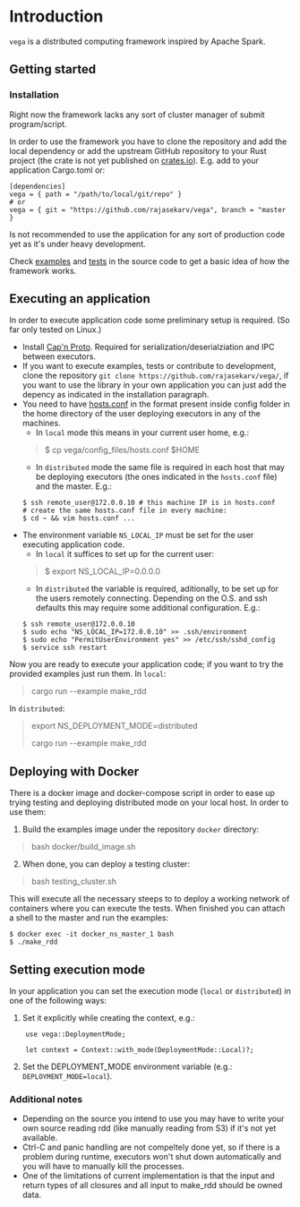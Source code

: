 # Introduction

`vega` is a distributed computing framework inspired by Apache Spark.

## Getting started

### Installation

Right now the framework lacks any sort of cluster manager of submit program/script.

In order to use the framework you have to clone the repository and add the local dependency or add the upstream GitHub repository to your Rust project (the crate is not yet published on [crates.io](https://crates.io/)). E.g. add to your application Cargo.toml or:

```doc
[dependencies]
vega = { path = "/path/to/local/git/repo" }
# or
vega = { git = "https://github.com/rajasekarv/vega", branch = "master }
```

Is not recommended to use the application for any sort of production code yet as it's under heavy development.

Check [examples](https://github.com/rajasekarv/vega/tree/master/examples) and [tests](https://github.com/rajasekarv/vega/tree/master/tests) in the source code to get a basic idea of how the framework works.

## Executing an application

In order to execute application code some preliminary setup is required. (So far only tested on Linux.)

* Install [Cap'n Proto](https://capnproto.org/install.html). Required for serialization/deserialziation and IPC between executors.
* If you want to execute examples, tests or contribute to development, clone the repository `git clone https://github.com/rajasekarv/vega/`, if you want to use the library in your own application you can just add the depency as indicated in the installation paragraph.
* You need to have [hosts.conf](https://github.com/rajasekarv/vega/blob/master/config_files/hosts.conf) in the format present inside config folder in the home directory of the user deploying executors in any of the machines.
    * In `local` mode this means in your current user home, e.g.:
    > $ cp vega/config_files/hosts.conf $HOME
    * In `distributed` mode the same file is required in each host that may be deploying executors (the ones indicated in the `hosts.conf` file) and the master. E.g.:
    ```doc
    $ ssh remote_user@172.0.0.10 # this machine IP is in hosts.conf
    # create the same hosts.conf file in every machine:
    $ cd ~ && vim hosts.conf ...
    ```
* The environment variable `NS_LOCAL_IP` must be set for the user executing application code.
    * In `local` it suffices to set up for the current user:
    > $ export NS_LOCAL_IP=0.0.0.0
    * In `distributed` the variable is required, aditionally, to be set up for the users remotely connecting. Depending on the O.S. and ssh defaults this may require some additional configuration. E.g.:
    ```doc
    $ ssh remote_user@172.0.0.10
    $ sudo echo "NS_LOCAL_IP=172.0.0.10" >> .ssh/environment
    $ sudo echo "PermitUserEnvironment yes" >> /etc/ssh/sshd_config
    $ service ssh restart 
    ```

Now you are ready to execute your application code; if you want to try the provided 
examples just run them. In `local`:
> cargo run --example make_rdd

In `distributed`:
> export NS_DEPLOYMENT_MODE=distributed
>
> cargo run --example make_rdd

## Deploying with Docker

There is a docker image and docker-compose script in order to ease up trying testing 
and deploying distributed mode on your local host. In order to use them:

1. Build the examples image under the repository `docker` directory:
> bash docker/build_image.sh

2. When done, you can deploy a testing cluster:
> bash testing_cluster.sh

This will execute all the necessary steeps to to deploy a working network of containers where you can execute the tests. When finished you can attach a shell to the master and run the examples:
```doc
$ docker exec -it docker_ns_master_1 bash
$ ./make_rdd
```

## Setting execution mode

In your application you can set the execution mode (`local` or `distributed`) in one of the following ways:

1. Set it explicitly while creating the context, e.g.:
```doc
    use vega::DeploymentMode;

    let context = Context::with_mode(DeploymentMode::Local)?;
```
2. Set the DEPLOYMENT_MODE environment variable (e.g.: `DEPLOYMENT_MODE=local`).

### Additional notes

* Depending on the source you intend to use you may have to write your own source reading rdd (like manually reading from S3) if it's not yet available.
* Ctrl-C and panic handling are not compeltely done yet, so if there is a problem during runtime, executors won't shut down automatically and you will have to manually kill the processes.
* One of the limitations of current implementation is that the input and return types of all closures and all input to make_rdd should be owned data.
